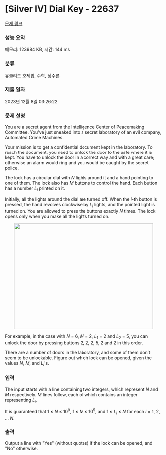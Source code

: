 # [Silver IV] Dial Key - 22637 

[문제 링크](https://www.acmicpc.net/problem/22637) 

### 성능 요약

메모리: 123984 KB, 시간: 144 ms

### 분류

유클리드 호제법, 수학, 정수론

### 제출 일자

2023년 12월 8일 03:26:22

### 문제 설명

<p>You are a secret agent from the Intelligence Center of Peacemaking Committee. You've just sneaked into a secret laboratory of an evil company, Automated Crime Machines.</p>

<p>Your mission is to get a confidential document kept in the laboratory. To reach the document, you need to unlock the door to the safe where it is kept. You have to unlock the door in a correct way and with a great care; otherwise an alarm would ring and you would be caught by the secret police.</p>

<p>The lock has a circular dial with <i>N</i> lights around it and a hand pointing to one of them. The lock also has <i>M</i> buttons to control the hand. Each button has a number <i>L<sub>i</sub></i> printed on it.</p>

<p>Initially, all the lights around the dial are turned off. When the <i>i</i>-th button is pressed, the hand revolves clockwise by <i>L<sub>i</sub></i> lights, and the pointed light is turned on. You are allowed to press the buttons exactly <i>N</i> times. The lock opens only when you make all the lights turned on.</p>

<p style="text-align: center;"><img alt="" src="https://upload.acmicpc.net/7e043edb-e4f1-42a9-8663-8e2722e54c55/-/preview/" style="width: 446px; height: 340px;"></p>

<p>For example, in the case with <i>N</i> = 6, <i>M</i> = 2, <i>L</i><sub>1</sub> = 2 and <i>L</i><sub>2</sub> = 5, you can unlock the door by pressing buttons 2, 2, 2, 5, 2 and 2 in this order.</p>

<p>There are a number of doors in the laboratory, and some of them don’t seem to be unlockable. Figure out which lock can be opened, given the values <i>N</i>, <i>M</i>, and <i>L<sub>i</sub></i>'s.</p>

### 입력 

 <p>The input starts with a line containing two integers, which represent <i>N</i> and <i>M</i> respectively. <i>M</i> lines follow, each of which contains an integer representing <i>L<sub>i</sub></i>.</p>

<p>It is guaranteed that 1 ≤ <i>N</i> ≤ 10<sup>9</sup>, 1 ≤ <i>M</i> ≤ 10<sup>5</sup>, and 1 ≤ <i>L<sub>i</sub></i> ≤ <i>N</i> for each <i>i</i> = 1, 2, ... <i>N</i>.</p>

### 출력 

 <p>Output a line with "Yes" (without quotes) if the lock can be opened, and "No" otherwise.</p>

